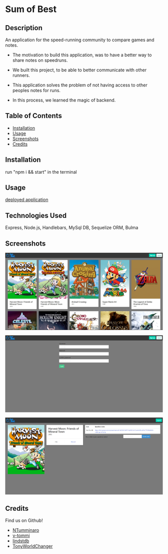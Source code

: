 # Sum of Best

## Description

An application for the speed-running community to compare games and notes.


- The motivation to build this application, was to have a better way to share notes on speedruns.

- We built this project, to be able to better communicate with other runners.

- This application solves the problem of not having access to other peoples notes for runs.

- In this process, we learned the magic of backend.

## Table of Contents 

- [Installation](#installation)
- [Usage](#usage)
- [Screenshots](#screenshots)
- [Credits](#credits)


## Installation

run "npm i && start" in the terminal

## Usage

[deployed application](https://sum-of-best.herokuapp.com/)

## Technologies Used

Express, Node.js, Handlebars, MySql DB, Sequelize ORM, Bulma


## Screenshots

![homepage-screenshot](assets/images/main-screenshot.png)

![login-screenshot](assets/images/login-screenshot.png)

![game-screenshot](assets/images/game-screenshot.png)

## Credits

Find us on Github!

- [NTumminaro](https://github.com/NTumminaro)
- [v-tommi](https://github.com/v-tommi)
- [lindstdb](https://github.com/lindstdb)
- [TonyWorldChanger](https://github.com/TonyWorldChanger)

